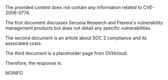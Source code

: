 The provided content does not contain any information related to CVE-2006-0774.

The first document discusses Secunia Research and Flexera's vulnerability management products but does not detail any specific vulnerabilities.

The second document is an article about SOC 2 compliance and its associated costs.

The third document is a placeholder page from OVHcloud.

Therefore, the response is:

NOINFO